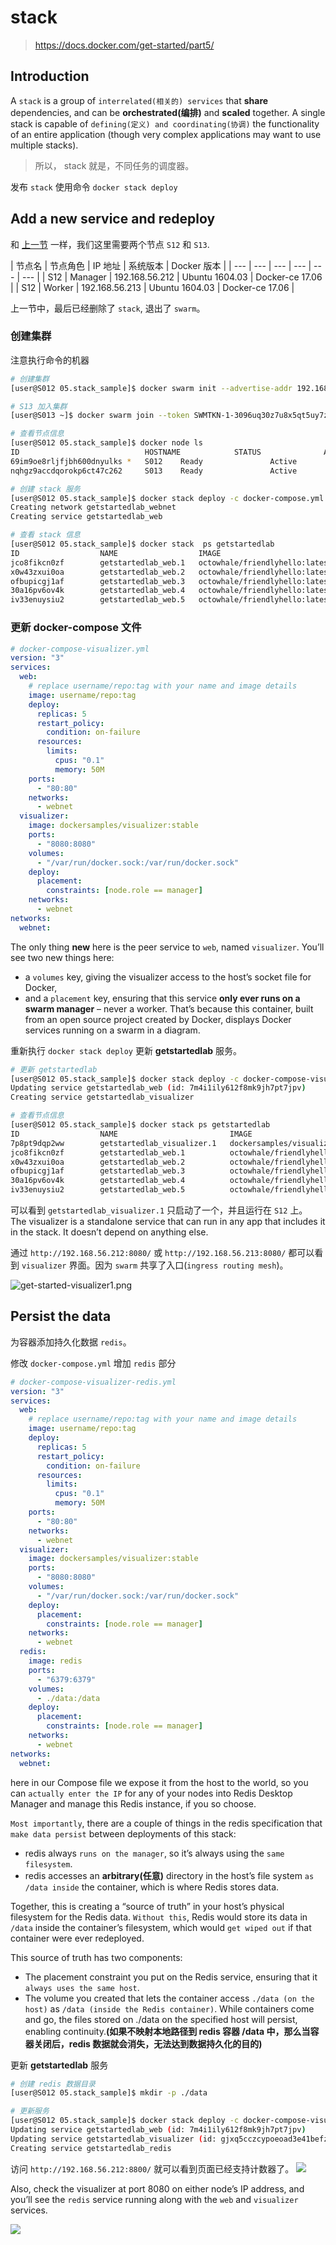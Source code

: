 # stack

> https://docs.docker.com/get-started/part5/

##  Introduction

A `stack` is a group of `interrelated(相关的) services` that **share** dependencies, and can be **orchestrated(编排)** and **scaled** together. A single stack is capable of `defining(定义) and coordinating(协调)` the functionality of an entire application (though very complex applications may want to use multiple stacks).

> 所以， stack 就是，不同任务的调度器。

发布 `stack` 使用命令 `docker stack deploy`


## Add a new service and redeploy

和 [上一节](04.swarm.md) 一样，我们这里需要两个节点 `S12` 和 `S13`.

| 节点名 | 节点角色 | IP 地址 | 系统版本 | Docker 版本 |
| --- | --- | --- | --- | --- | --- |
| S12 | Manager | 192.168.56.212 | Ubuntu 1604.03 | Docker-ce 17.06 |
| S12 | Worker | 192.168.56.213 | Ubuntu 1604.03 | Docker-ce 17.06 |


上一节中，最后已经删除了 `stack`, 退出了 `swarm`。

### 创建集群

注意执行命令的机器

```bash
# 创建集群
[user@S012 05.stack_sample]$ docker swarm init --advertise-addr 192.168.56.212

# S13 加入集群
[user@S013 ~]$ docker swarm join --token SWMTKN-1-3096uq30z7u8x5qt5uy7zfhevd5uet5os5s7a84a5b908clxh2-dattjfqr3pw9sjcsqvfiyk4ri 192.168.56.212:2377

# 查看节点信息
[user@S012 05.stack_sample]$ docker node ls
ID                            HOSTNAME            STATUS              AVAILABILITY        MANAGER STATUS
69im9oe8rljfjbh600dnyulks *   S012    Ready               Active              Leader
nqhgz9accdqorokp6ct47c262     S013    Ready               Active  

# 创建 stack 服务
[user@S012 05.stack_sample]$ docker stack deploy -c docker-compose.yml getstartedlab
Creating network getstartedlab_webnet
Creating service getstartedlab_web

# 查看 stack 信息
[user@S012 05.stack_sample]$ docker stack  ps getstartedlab
ID                  NAME                  IMAGE                          NODE                DESIRED STATE       CURRENT STATE           ERROR               PORTS
jco8fikcn0zf        getstartedlab_web.1   octowhale/friendlyhello:latest   S013    Running             Running 2 minutes ago                       
x0w43zxui0oa        getstartedlab_web.2   octowhale/friendlyhello:latest   S012    Running             Running 2 minutes ago                       
ofbupicgj1af        getstartedlab_web.3   octowhale/friendlyhello:latest   S013    Running             Running 2 minutes ago                       
30a16pv6ov4k        getstartedlab_web.4   octowhale/friendlyhello:latest   S013    Running             Running 2 minutes ago                       
iv33enuysiu2        getstartedlab_web.5   octowhale/friendlyhello:latest   S012    Running             Running 2 minutes ago    
```


### 更新 docker-compose 文件

```yaml
# docker-compose-visualizer.yml
version: "3"
services:
  web:
    # replace username/repo:tag with your name and image details
    image: username/repo:tag
    deploy:
      replicas: 5
      restart_policy:
        condition: on-failure
      resources:
        limits:
          cpus: "0.1"
          memory: 50M
    ports:
      - "80:80"
    networks:
      - webnet
  visualizer:
    image: dockersamples/visualizer:stable
    ports:
      - "8080:8080"
    volumes:
      - "/var/run/docker.sock:/var/run/docker.sock"
    deploy:
      placement:
        constraints: [node.role == manager]
    networks:
      - webnet
networks:
  webnet:
```

The only thing **new** here is the peer service to `web`, named `visualizer`. You’ll see two new things here:
+ a `volumes` key, giving the visualizer access to the host’s socket file for Docker,
+ and a `placement` key, ensuring that this service **only ever runs on a swarm manager** – never a worker. That’s because this container, built from an open source project created by Docker, displays Docker services running on a swarm in a diagram.


重新执行 `docker stack deploy` 更新 **getstartedlab** 服务。

```bash
# 更新 getstartedlab
[user@S012 05.stack_sample]$ docker stack deploy -c docker-compose-visualizer.yml getstartedlab
Updating service getstartedlab_web (id: 7m4i1ily612f8mk9jh7pt7jpv)
Creating service getstartedlab_visualizer

# 查看节点信息
[user@S012 05.stack_sample]$ docker stack ps getstartedlab
ID                  NAME                         IMAGE                             NODE                DESIRED STATE       CURRENT STATE            ERROR               PORTS
7p8pt9dqp2ww        getstartedlab_visualizer.1   dockersamples/visualizer:stable   S012    Running             Running 16 seconds ago                       
jco8fikcn0zf        getstartedlab_web.1          octowhale/friendlyhello:latest      S013    Running             Running 5 minutes ago                        
x0w43zxui0oa        getstartedlab_web.2          octowhale/friendlyhello:latest      S012    Running             Running 5 minutes ago                        
ofbupicgj1af        getstartedlab_web.3          octowhale/friendlyhello:latest      S013    Running             Running 5 minutes ago                        
30a16pv6ov4k        getstartedlab_web.4          octowhale/friendlyhello:latest      S013    Running             Running 5 minutes ago                        
iv33enuysiu2        getstartedlab_web.5          octowhale/friendlyhello:latest      S012    Running             Running 5 minutes ago   
```

可以看到 `getstartedlab_visualizer.1` 只启动了一个，并且运行在 `S12` 上。
The visualizer is a standalone service that can run in any app that includes it in the stack. It doesn’t depend on anything else.

通过 `http://192.168.56.212:8080/` 或 `http://192.168.56.213:8080/` 都可以看到 `visualizer` 界面。因为 `swarm` 共享了入口(`ingress routing mesh`)。

![get-started-visualizer1.png](get-started-visualizer1.png)

## Persist the data

为容器添加持久化数据 `redis`。

修改 `docker-compose.yml` 增加 `redis` 部分

```yml
# docker-compose-visualizer-redis.yml
version: "3"
services:
  web:
    # replace username/repo:tag with your name and image details
    image: username/repo:tag
    deploy:
      replicas: 5
      restart_policy:
        condition: on-failure
      resources:
        limits:
          cpus: "0.1"
          memory: 50M
    ports:
      - "80:80"
    networks:
      - webnet
  visualizer:
    image: dockersamples/visualizer:stable
    ports:
      - "8080:8080"
    volumes:
      - "/var/run/docker.sock:/var/run/docker.sock"
    deploy:
      placement:
        constraints: [node.role == manager]
    networks:
      - webnet
  redis:
    image: redis
    ports:
      - "6379:6379"
    volumes:
      - ./data:/data
    deploy:
      placement:
        constraints: [node.role == manager]
    networks:
      - webnet
networks:
  webnet:
```

here in our Compose file we expose it from the host to the world, so you can `actually enter the IP` for any of your nodes into Redis Desktop Manager and manage this Redis instance, if you so choose.

`Most importantly`, there are a couple of things in the redis specification that `make data persist` between deployments of this stack:

  + redis always `runs on the manager`, so it’s always using the `same filesystem`.
  + redis accesses an **arbitrary(任意)** directory in the host’s file system `as /data inside` the container, which is where Redis stores data.

Together, this is creating a “source of truth” in your host’s physical filesystem for the Redis data. `Without this`, Redis would store its data in `/data` inside the container’s filesystem, which would `get wiped out` if that container were ever redeployed.

This source of truth has two components:

  + The placement constraint you put on the Redis service, ensuring that it `always uses the same host`.
  + The volume you created that lets the container access `./data (on the host)` as `/data (inside the Redis container)`. While containers come and go, the files stored on ./data on the specified host will persist, enabling continuity.**(如果不映射本地路径到 redis 容器 /data 中，那么当容器关闭后，redis 数据就会消失，无法达到数据持久化的目的)**


更新 **getstartedlab** 服务

```bash
# 创建 redis 数据目录
[user@S012 05.stack_sample]$ mkdir -p ./data

# 更新服务
[user@S012 05.stack_sample]$ docker stack deploy -c docker-compose-visualizer-redis.yml getstartedlab
Updating service getstartedlab_web (id: 7m4i1ily612f8mk9jh7pt7jpv)
Updating service getstartedlab_visualizer (id: gjxq5cczcypoeoad3e41befzy)
Creating service getstartedlab_redis
```

访问 `http://192.168.56.212:8800/` 就可以看到页面已经支持计数器了。
![](app-in-browser-redis.png)

Also, check the visualizer at port 8080 on either node’s IP address, and you’ll see the `redis` service running along with the `web` and `visualizer` services.

![](get-started-visualizer2.png)
